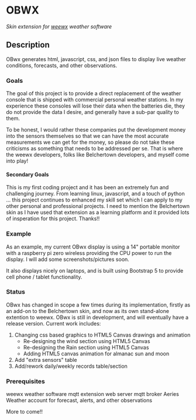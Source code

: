 # OBWX
*Skin extension for [weewx](http://www.weewx.com) weather software*

## Description
OBwx generates html, javascript, css, and json files to display live weather
conditions, forecasts, and other observations.

### Goals
The goal of this project is to provide a direct replacement of the
weather console that is shipped with commercial personal weather stations.
In my experience these consoles will lose their data when the batteries die,
they do not provide the data I desire, and generally have a sub-par quality to them.

To be honest, I would rather these companies put the development money into the sensors
themselves so that we can have the most accurate measurements we can get for the money, so please
do not take these criticisms as something that needs to be addressed per se. That is where the weewx
developers, folks like Belchertown developers, and myself come into play!

#### Secondary Goals
This is my first coding project and it has been an extremely fun and challenging journey. From learning linux,
javascript, and a touch of python ... this project continues to enhanced my skill set which I can apply to 
my other personal and professional projects. I need to mention the Belchertown skin as I have
used that extension as a learning platform and it provided lots of insperation for this project. Thanks!!

### Example
As an example, my current OBwx display is using a 14" portable monitor with a raspberry pi zero wireless
providing the CPU power to run the display. I will add some screenshots/pictures soon.

It also displays nicely on laptops, and is built using Bootstrap 5 to provide cell phone / tablet functionality. 

### Status
OBwx has changed in scope a few times during its implementation, firstly as an add-on to the Belchertown skin, and now
as its own stand-alone extention to weewx.
OBwx is still in development, and will eventually have a release version.
Current work includes:

1) Changing css based graphics to HTML5 Canvas drawings and animation
    * Re-designing the wind section using HTML5 Canvas
    * Re-designing the Rain section using HTML5 Canvas
    * Adding HTML5 canvas animation for almanac sun and moon
2) Add "extra sensors" table
3) Add/rework daily/weekly records table/section

### Prerequisites
weewx weather software
mqtt extension
web server 
mqtt broker
Aeries Weather account for forecast, alerts, and other observations

More to come!!

